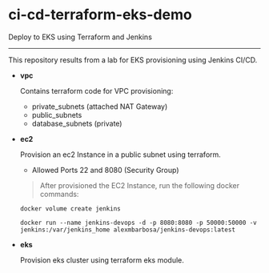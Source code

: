 # ci-cd-terraform-eks-demo

Deploy to EKS using Terraform and Jenkins

---
This repository results from a lab for EKS provisioning using Jenkins CI/CD.

- **vpc**

  Contains terraform code for VPC provisioning:
  
  - private_subnets (attached NAT Gateway)
  - public_subnets
  - database_subnets (private)

- **ec2**

  Provision an ec2 Instance in a public subnet using terraform.
  
  - Allowed Ports 22 and 8080 (Security Group)

 
  > After provisioned the EC2 Instance, run the following docker commands:

  ```shell
  docker volume create jenkins
  ```
  
  ```shell
  docker run --name jenkins-devops -d -p 8080:8080 -p 50000:50000 -v jenkins:/var/jenkins_home alexmbarbosa/jenkins-devops:latest
  ```

- **eks**

  Provision eks cluster using terraform eks module.
